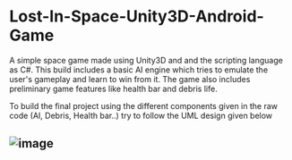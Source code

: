 # Lost-In-Space-Unity3D-Android-Game
A simple space game made using Unity3D and and the scripting language as C#. This build includes a basic AI engine which tries to emulate 
the user's gameplay and learn to win from it. The game also includes preliminary game features like health bar and debris life. 

To build the final project using the different components given in the raw code (AI, Debris, Health bar..) try to follow the 
UML design given below

## ![image](https://user-images.githubusercontent.com/33309276/44694457-1fe5ad80-aa33-11e8-8144-3c67d1552219.png)

